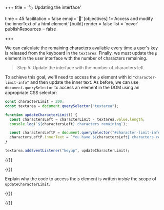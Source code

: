 +++
title = '🏷️ Updating the interface'

time = 45
facilitation = false
emoji= '🧩'
[objectives]
    1='Access and modify the innerText of a html element'
[build]
  render = false
  list = 'never'
  publishResources = false

+++

We can calculate the remaining characters available every time a user's key is released from the keyboard in the `textarea`. Finally, we must update the `p` element in the user interface with the number of characters remaining.

> Step 5: Update the interface with the number of characters left

To achieve this goal, we'll need to access the `p` element with id `"character-limit-info"` and then update the inner text. As before, we can use `document.querySelector` to access an element in the DOM using an appropriate CSS selector:

```js {linenos=table,linenostart=1, hl_lines=["8-9"] }
const characterLimit = 200;
const textarea = document.querySelector("textarea");

function updateCharacterLimit() {
  const charactersLeft = characterLimit - textarea.value.length;
  console.log(`${charactersLeft} characters remaining`);

  const charactersLeftP = document.querySelector("#character-limit-info");
  charactersLeftP.innerText = `You have ${charactersLeft} characters remaining`;
}

textarea.addEventListener("keyup", updateCharacterLimit);
```

{{<tabs name="activity">}}

{{<tab name="🗣️ explain">}}

Explain why the code to access the `p` element is written _inside_ the scope of `updateCharacterLimit`.

{{</tab>}}

{{</tabs>}}
